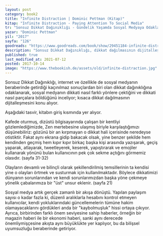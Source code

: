 ```yaml
---
layout: post  
category: book2  
title: "Infinite Distraction | Dominic Pettman (Kitap)"  
kitap: "Infinite Distraction - Paying Attention To Social Media"  
tr: "Sonsuz Dikkat Dağınıklığı - Gündelik Yaşamda Sosyal Medyaya Odaklanmak"  
yazar: "Dominic Pettman"  
yil: "2017"  
sayfa: "126"  
goodreads: "https://www.goodreads.com/book/show/29451184-infinite-distraction"
description: "Sonsuz Dikkat Dağınıklığı, dikkat dağılmasının dijitalleşmesini konu alıyor."
published: true
last_modified_at: 2021-07-12
posted: 2017-10-14
image: "https://www.thebookish.de/assets/old/infinite-distraction.jpg"
---
```


Sonsuz Dikkat Dağınıklığı, internet ve özellikle de sosyal medyanın beraberinde getirdiği kaçınılmaz sonuçlardan biri olan dikkat dağınıklığına odaklanarak, sosyal medyanın dikkati nasıl farklı yönlere çektiğini ve dikkati nasıl parçalara böldüğünü inceliyor; kısaca dikkat dağılmasının dijitalleşmesini konu alıyor.  
  
Aşağıdaki tasvir, kitabın giriş kısmında yer alıyor.  
  
Kafede oturmuş, dizüstü bilgisayarında çalışan bir kentliyi gözlemlediğimizde, Zen mertebesine ulaşmış biriyle karşılaştığımızı düşünebiliriz: gözünü bir an kırpmayan o dikkat hali içerisinde neredeyse otistiktir. Fakat aynı ekrana gidip bakacak olsak, yine benzer şekilde hem kendinden geçmiş hem kıpır kıpır birkaç başka kişi arasında yazışarak, geçiş yaparak, atlayarak, tweetleyerek, keserek, yapıştırarak ve emojiler kullanarak yönünü bulan kullanıcının pek çok sekme açtığını görmemiz olasıdır. (sayfa 31-32)  
  
Olayların devamlı ve bilinçli olarak şekillendirilmiş temsillerinin ta kendisi yine o olayları örtmek ve susturmak için kullanılmaktadır. Böylece dikkatimizi dünyanın sorunlarından ve kendi sorunlarımızdan başka yöne çekmeye yönelik çabalarımıza bir "üst" unsur eklenir. (sayfa 21)  
  
Sosyal medya artık gerçek zamanlı bir akışa dönüştü. Yapılan paylaşım sayısı o kadar fazla ki, düzenli aralıklarla hesabını kontrol etmeyen kullanıcılar, kendi yokluklarındaki güncellemelerin tümüne hakim olamayacaklarını gördükleri anda bir "kaybolmuşluk" hissi ortaya çıkıyor. Ayrıca, birbirinden farklı önem seviyesine sahip haberler, örneğin bir magazin haberi ile bir ekonomi haberi, sanki aynı derecede önemliymişçesine akışta aynı büyüklükte yer kaplıyor, bu da bilişsel uyumsuzluğu beraberinde getiriyor.  
  
